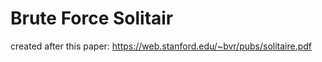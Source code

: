 # Brute Force Solitair 

created after this paper:
https://web.stanford.edu/~bvr/pubs/solitaire.pdf
